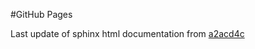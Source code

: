 #GitHub Pages

Last update of sphinx html documentation from [a2acd4c](https://github.com/bmaranville/pyMACS/tree/a2acd4ca3334cfd4583f08203da085489c61df33)
